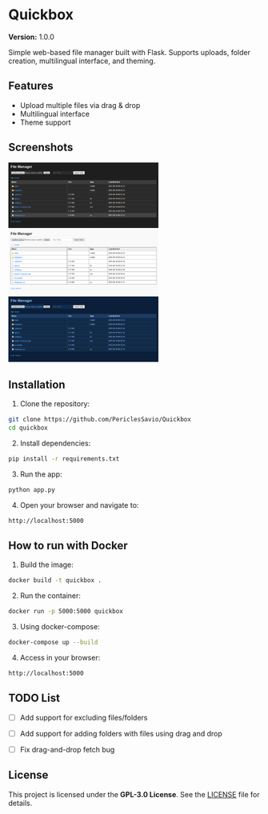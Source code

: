 # Quickbox

**Version:** 1.0.0

Simple web-based file manager built with Flask. Supports uploads, folder creation, multilingual interface, and theming.


## Features
- Upload multiple files via drag & drop
- Multilingual interface
- Theme support


## Screenshots
[<img src="/screenshots/dark_mode.png" alt="Dark mode" width="300"/>](https://github.com/PericlesSavio/Quickbox/blob/main/screenshots/dark_mode.png)
[<img src="/screenshots/light_mode.png" alt="Light mode" width="300"/>](https://github.com/PericlesSavio/Quickbox/blob/main/screenshots/light_mode.png)
[<img src="/screenshots/blue_mode.png" alt="Blue mode" width="300"/>](https://github.com/PericlesSavio/Quickbox/blob/main/screenshots/blue_mode.png)


## Installation
1. Clone the repository:
```bash
git clone https://github.com/PericlesSavio/Quickbox
cd quickbox
```

2. Install dependencies:
```bash
pip install -r requirements.txt
```

3. Run the app:
```bash
python app.py
```

4. Open your browser and navigate to:
```bash
http://localhost:5000
```


## How to run with Docker
1. Build the image:
```bash
docker build -t quickbox .
```

2. Run the container:
```bash
docker run -p 5000:5000 quickbox
```

3. Using docker-compose:
```bash
docker-compose up --build
```

4. Access in your browser:
```bash
http://localhost:5000
```


## TODO List
- [ ] Add support for excluding files/folders
- [ ] Add support for adding folders with files using drag and drop
- [ ] Fix drag-and-drop fetch bug


## License
This project is licensed under the **GPL-3.0 License**. See the [LICENSE](https://github.com/PericlesSavio/Quickbox?tab=GPL-3.0-1-ov-file) file for details.